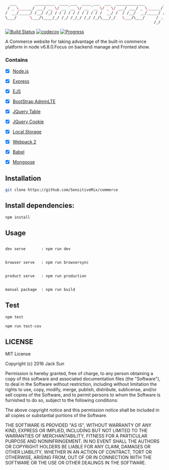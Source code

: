 ```bash
                                                                             __
  ___        _________  ____ ___  ____ ___  ___  _____________        ____  / /___ _
 / _ \______/ ___/ __ \/ __ `__ \/ __ `__ \/ _ \/ ___/ ___/ _ \______/ __ \/ / __ `/
/  __/_____/ /__/ /_/ / / / / / / / / / / /  __/ /  / /__/  __/_____/ /_/ / / /_/ /
\___/      \___/\____/_/ /_/ /_/_/ /_/ /_/\___/_/   \___/\___/     / .___/_/\__,_/
                                                                  /_/
```

[![Build Status](https://travis-ci.org/SensitiveMix/commerce.svg?branch=master)](https://travis-ci.org/SensitiveMix/commerce)
[![codecov](https://codecov.io/gh/SensitiveMix/node-cluster-email/branch/master/graph/badge.svg)](https://codecov.io/gh/SensitiveMix/node-cluster-email)
 [![Progress](http://progressed.io/bar/100?title=%E8%BF%9B%E5%BA%A6)](http://progressed.io)

A Commerce website for taking advantage of the built-in commerce platform in node v6.8.0.Focus on backend manage and Fronted show.


### Contains
- [x] [Node.js](https://github.com/nodejs/node)
- [x] [Express](https://github.com/expressjs/express)
- [x] [EJS](https://github.com/tj/ejs)
- [x] [BootStrap AdminLTE](http://www.hosdo.com/)
- [x] [JQuery Table](https://github.com/fooplugins/FooTable)
- [x] [JQuery Cookie](https://github.com/jshttp/cookie)
- [x] [Local Storage](https://github.com/search?utf8=%E2%9C%93&q=localStorage)
- [x] [Webpack 2](https://webpack.js.org/?utm_source=github&utm_medium=readme&utm_campaign=top)
- [x] [Babel](https://babeljs.io/)
- [x] [Mongoose](https://github.com/Automattic/mongoose)


## Installation
```bash
git clone https://github.com/SensitiveMix/commerce
```


## Install dependencies:
```bash
npm install
```

## Usage

```bash

dev serve       : npm run dev        

```

```bash

browser serve   : npm run browsersync  

```

```bash

product serve   : npm run production   

```

```bash

manual package  : npm run build     

```



## Test
```bash
npm test
```
```bash
npm run test-cov

```


## LICENSE

MIT License

Copyright (c) 2016 Jack Sun

Permission is hereby granted, free of charge, to any person obtaining a copy
of this software and associated documentation files (the "Software"), to deal
in the Software without restriction, including without limitation the rights
to use, copy, modify, merge, publish, distribute, sublicense, and/or sell
copies of the Software, and to permit persons to whom the Software is
furnished to do so, subject to the following conditions:

The above copyright notice and this permission notice shall be included in all
copies or substantial portions of the Software.

THE SOFTWARE IS PROVIDED "AS IS", WITHOUT WARRANTY OF ANY KIND, EXPRESS OR
IMPLIED, INCLUDING BUT NOT LIMITED TO THE WARRANTIES OF MERCHANTABILITY,
FITNESS FOR A PARTICULAR PURPOSE AND NONINFRINGEMENT. IN NO EVENT SHALL THE
AUTHORS OR COPYRIGHT HOLDERS BE LIABLE FOR ANY CLAIM, DAMAGES OR OTHER
LIABILITY, WHETHER IN AN ACTION OF CONTRACT, TORT OR OTHERWISE, ARISING FROM,
OUT OF OR IN CONNECTION WITH THE SOFTWARE OR THE USE OR OTHER DEALINGS IN THE
SOFTWARE.

